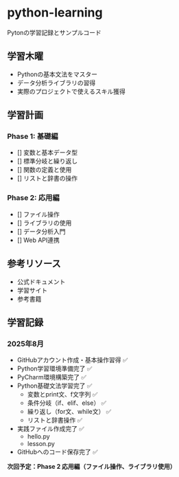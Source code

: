 # python-learning

Pytonの学習記録とサンプルコード

## 学習木曜
- Pythonの基本文法をマスター
- データ分析ライブラリの習得
- 実際のプロジェクトで使えるスキル獲得

## 学習計画
### Phase 1: 基礎編
- [] 変数と基本データ型
- [] 標準分岐と繰り返し
- [] 関数の定義と使用
- [] リストと辞書の操作

### Phase 2: 応用編
- [] ファイル操作
- [] ライブラリの使用
- [] データ分析入門
- [] Web API連携

## 参考リソース
- 公式ドキュメント
- 学習サイト
- 参考書籍

## 学習記録
### 2025年8月
- GitHubアカウント作成・基本操作習得 ✅
- Python学習環境準備完了 ✅
- PyCharm環境構築完了 ✅
- Python基礎文法学習完了 ✅
  - 変数とprint文、f文字列 ✅
  - 条件分岐（if、elif、else） ✅
  - 繰り返し（for文、while文） ✅
  - リストと辞書操作 ✅
- 実践ファイル作成完了 ✅
  - hello.py
  - lesson.py
- GitHubへのコード保存完了 ✅

**次回予定：Phase 2 応用編（ファイル操作、ライブラリ使用）**
